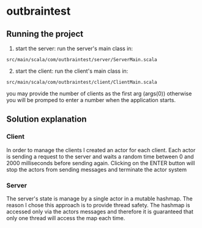 # outbraintest

## Running the project
1) start the server: run the server's main class in: 
```
src/main/scala/com/outbraintest/server/ServerMain.scala
```

2) start the client: run the client's main class in:
```
src/main/scala/com/outbraintest/client/ClientMain.scala
```
you may provide the number of clients as the first arg (args(0)) otherwise you will be promped to enter a number when the application starts.

## Solution explanation
### Client
In order to manage the clients I created an actor for each client. 
Each actor is sending a request to the server and waits a random time between 0 and 2000 milliseconds before sending again.
Clicking on the ENTER button will stop the actors from sending messages and terminate the actor system

### Server
The server's state is manage by a single actor in a mutable hashmap.
The reason I chose this approach is to provide thread safety. 
The hashmap is accessed only via the actors messages and therefore it is guaranteed that only one thread will access the map each time.  
